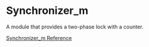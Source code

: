 # Synchronizer_m

A module that provides a two-phase lock with a counter.

[Synchronizer_m Reference](https://ruby-doc.org/stdlib-2.6/libdoc/sync/rdoc/Synchronizer_m.html)